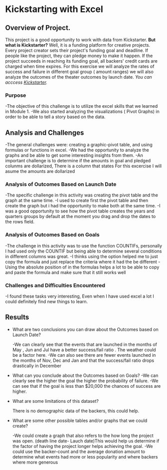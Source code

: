 # Kickstarting with Excel

## Overview of Project.

This project is a good opportunity to work with data from Kickstarter.
**But what is Kickstarter?** Well, it is a funding platform for creative projects.
Every project creator sets their project's funding goal and deadline. 
If people like the project, they can pledge money to make it happen. 
If the project succeeds in reaching its funding goal, all backers' credit cards are charged when time expires.
For this exercise we will analyze the rates of success and failure in different goal group ( amount ranges) 
we will also analyze the outcomes of the theater outcomes by launch date.
	*You can acccess [Kickstarter](https://www.kickstarter.com/).*


### Purpose

-The objective of this challenge is to utilize the excel skills  that we learned in Module 1.
-We also started analyzing the visualizations ( Pivot Graphs) in order to be able to tell a story based on the data.



## Analysis and Challenges

-The general challenges were: creating a  graphic-pivot table, and using formulas or functions in excel.
-We had the opportunity to analyze the graphs and be able to get some interesting insights from them.
-An important challenge is to determine if the amounts in goal and pledged colunms are dollarized, There is a column that states <currency>
For this excercise I will asume the amounts are dollarized
 


### Analysis of Outcomes Based on Launch Date

-The specific challenge in this activity was creating the pivot table and the graph at the same time.
-I used to create first the pivot table and then  create the graph but i had the opportunity to make both at the same time.
-I was a good opportunity to see how the pivot table creates the years and quarters groups by default at the moment you drag and drop the dates to the rows field.


### Analysis of Outcomes Based on Goals

-The challenge in this activity was to use the function COUNTIFs, personally I had used only the COUNTIF but being able to determine several conditions in different columns was great.
-I thinks using the <Find the replace> option helped me to just copy the formula and just replace the criteria where it had the be different
-Using the absolute position of in the formulas helps a lot to be able to copy and paste the formula and make sure that it still works well



### Challenges and Difficulties Encountered

-I found these tasks very interesting, Even when I have used excel a lot I could definitely find new things to learn.

## Results

- What are two conclusions you can draw about the Outcomes based on Launch Date?

	-We can clearly see that the events that are launched in the months of May , Jun and Jul have a better success/fail ratio . The weather could be a factor here.
	-We can also see there are fewer events launched in the months of Nov, Dec and Jan and that the success/fail ratio drops drastically in December

- What can you conclude about the Outcomes based on Goals?
	-We can clearly see the higher the goal the higher the probability of failure.
	-We can see that if the goal is less than $20,000 the chances of success are higher.

- What are some limitations of this dataset?

	There is no demographic data of the backers, this could help.

	

- What are some other possible tables and/or graphs that we could create?

	-We could create a graph that also refers to the how long the project was open. (death line date- Lauch date)This would help us determine if the factor of having the project longer helps achieving the goal.
	-We could use the backer-count and the average donation amount to determine what events had more or less popularity  and where backers where more generous



